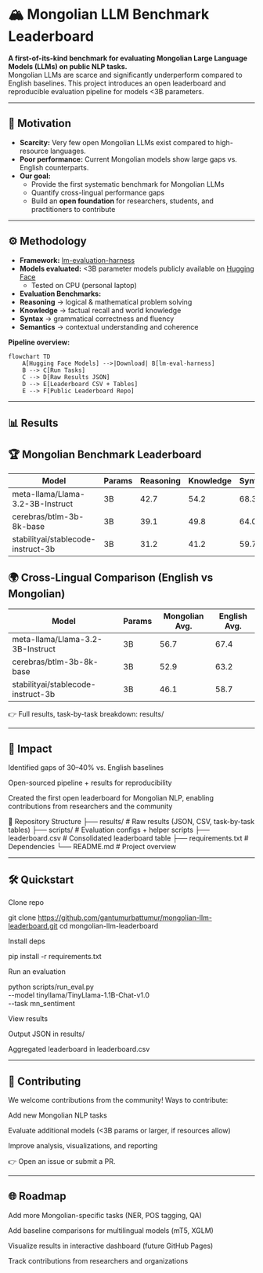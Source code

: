# 🏔️ Mongolian LLM Benchmark Leaderboard  

**A first-of-its-kind benchmark for evaluating Mongolian Large Language Models (LLMs) on public NLP tasks.**  
Mongolian LLMs are scarce and significantly underperform compared to English baselines. This project introduces an open leaderboard and reproducible evaluation pipeline for models <3B parameters.  

---

## 📌 Motivation  

- **Scarcity:** Very few open Mongolian LLMs exist compared to high-resource languages.  
- **Poor performance:** Current Mongolian models show large gaps vs. English counterparts.  
- **Our goal:**  
  - Provide the first systematic benchmark for Mongolian LLMs  
  - Quantify cross-lingual performance gaps  
  - Build an **open foundation** for researchers, students, and practitioners to contribute  

---

## ⚙️ Methodology  

- **Framework:** [lm-evaluation-harness](https://github.com/EleutherAI/lm-evaluation-harness)  
- **Models evaluated:** <3B parameter models publicly available on [Hugging Face](https://huggingface.co/Gantumur)  
  - Tested on CPU (personal laptop)  
- **Evaluation Benchmarks:**  
- **Reasoning** → logical & mathematical problem solving  
- **Knowledge** → factual recall and world knowledge  
- **Syntax** → grammatical correctness and fluency  
- **Semantics** → contextual understanding and coherence  

**Pipeline overview:**  
```mermaid
flowchart TD
    A[Hugging Face Models] -->|Download| B[lm-eval-harness]
    B --> C[Run Tasks]
    C --> D[Raw Results JSON]
    D --> E[Leaderboard CSV + Tables]
    E --> F[Public Leaderboard Repo]
```
---

## 📊 Results
## 🏆 Mongolian Benchmark Leaderboard
| Model                              | Params | Reasoning | Knowledge | Syntax | Semantics | Avg. |
| ---------------------------------- | ------ | --------- | --------- | ------ | --------- | ---- |
| meta-llama/Llama-3.2-3B-Instruct   | 3B     | 42.7      | 54.2      | 68.3   | 61.5      | 56.7 |
| cerebras/btlm-3b-8k-base           | 3B     | 39.1      | 49.8      | 64.0   | 58.9      | 52.9 |
| stabilityai/stablecode-instruct-3b | 3B     | 31.2      | 41.2      | 59.7   | 52.4      | 46.1 |

## 🌍 Cross-Lingual Comparison (English vs Mongolian)
| Model                              | Params | Mongolian Avg. | English Avg. |
| ---------------------------------- | ------ | -------------- | ------------ |
| meta-llama/Llama-3.2-3B-Instruct   | 3B     | 56.7           | 67.4         |
| cerebras/btlm-3b-8k-base           | 3B     | 52.9           | 63.2         |
| stabilityai/stablecode-instruct-3b | 3B     | 46.1           | 58.7         |

👉 Full results, task-by-task breakdown: results/

---

## 🚀 Impact

Identified gaps of 30–40% vs. English baselines

Open-sourced pipeline + results for reproducibility

Created the first open leaderboard for Mongolian NLP, enabling contributions from researchers and the community

📂 Repository Structure
├── results/              # Raw results (JSON, CSV, task-by-task tables)
├── scripts/              # Evaluation configs + helper scripts
├── leaderboard.csv       # Consolidated leaderboard table
├── requirements.txt      # Dependencies
└── README.md             # Project overview

---

## 🛠️ Quickstart

Clone repo

git clone https://github.com/gantumurbattumur/mongolian-llm-leaderboard.git
cd mongolian-llm-leaderboard


Install deps

pip install -r requirements.txt


Run an evaluation

python scripts/run_eval.py \
  --model tinyllama/TinyLlama-1.1B-Chat-v1.0 \
  --task mn_sentiment


View results

Output JSON in results/

Aggregated leaderboard in leaderboard.csv

---

## 📢 Contributing

We welcome contributions from the community!
Ways to contribute:

Add new Mongolian NLP tasks

Evaluate additional models (<3B params or larger, if resources allow)

Improve analysis, visualizations, and reporting

👉 Open an issue or submit a PR.

---


## 🌐 Roadmap

 Add more Mongolian-specific tasks (NER, POS tagging, QA)

 Add baseline comparisons for multilingual models (mT5, XGLM)

 Visualize results in interactive dashboard (future GitHub Pages)

 Track contributions from researchers and organizations
